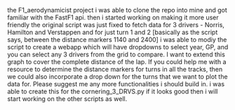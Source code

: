 the F1_aerodynamicist project
i was able to clone the repo into mine and got familiar with the FastF1 api.
then i started working on making it more user friendly
the original script was just fixed to fetch data for 3 drivers - Norris, Hamilton and Verstappen and for just turn 1 and 2 [basically as the script says, between the distance markers 1140 and 2400]
i was able to modiy the script to create a webapp which will have dropdowns to select year, GP, and you can select any 3 drivers from the grid to compare. I want to extend this graph to cover the complete distance of the lap.
If you could help me with a resource to determine the distance markers for turns in all the tracks, then we could also incorporate a drop down for the turns that we want to plot the data for. Please suggest me any more functionalities i should build in. 
i was able to create this for the cornering_3_DRVS.py
if it looks good then i will start working on the other scripts as well.

